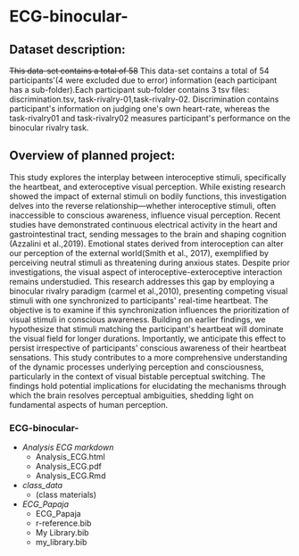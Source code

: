 # ECG-binocular-

## Dataset description:

~~This data-set contains a total of 58~~ This data-set contains a total of 54 participants'(4 were excluded due to error) information (each participant has a sub-folder).Each participant sub-folder contains 3 tsv files: discrimination.tsv, task-rivalry-01,task-rivalry-02. Discrimination contains participant's information on judging one's own heart-rate, whereas the task-rivalry01 and task-rivalry02 measures participant's performance on the binocular rivalry task.

## Overview of planned project:

  This study explores the interplay between interoceptive stimuli, specifically the heartbeat, and exteroceptive visual perception. While existing research showed the impact of external stimuli on bodily functions, this investigation delves into the reverse relationship—whether interoceptive stimuli, often inaccessible to conscious awareness, influence visual perception. Recent studies have demonstrated continuous electrical activity in the heart and gastrointestinal tract, sending messages to the brain and shaping cognition (Azzalini et al.,2019). Emotional states derived from interoception can alter our perception of the external world(Smith et al., 2017), exemplified by perceiving neutral stimuli as threatening during anxious states.
  Despite prior investigations, the visual aspect of interoceptive-exteroceptive interaction remains understudied. This research addresses this gap by employing a binocular rivalry paradigm (carmel et al.,2010), presenting competing visual stimuli with one synchronized to participants' real-time heartbeat. The objective is to examine if this synchronization influences the prioritization of visual stimuli in conscious awareness. Building on earlier findings, we hypothesize that stimuli matching the participant's heartbeat will dominate the visual field for longer durations. Importantly, we anticipate this effect to persist irrespective of participants' conscious awareness of their heartbeat sensations.
  This study contributes to a more comprehensive understanding of the dynamic processes underlying perception and consciousness, particularly in the context of visual bistable perceptual switching. The findings hold potential implications for elucidating the mechanisms through which the brain resolves perceptual ambiguities, shedding light on fundamental aspects of human perception.



### ECG-binocular-

-   *Analysis ECG markdown*
    -   Analysis_ECG.html
    -   Analysis_ECG.pdf
    -   Analysis_ECG.Rmd
-   *class_data*
    -   (class materials)
-   *ECG_Papaja*
    -   ECG_Papaja
    -   r-reference.bib
    -   My Library.bib
    -   my_library.bib

